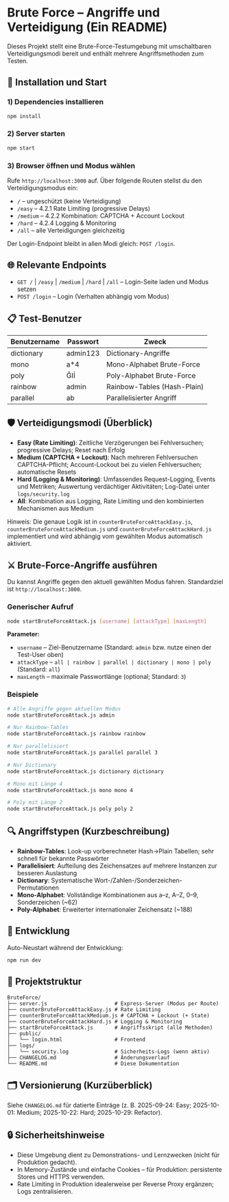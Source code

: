 # Brute Force – Angriffe und Verteidigung (Ein README)

Dieses Projekt stellt eine Brute-Force-Testumgebung mit umschaltbaren Verteidigungsmodi bereit und enthält mehrere Angriffsmethoden zum Testen.

## 🚀 Installation und Start

### 1) Dependencies installieren
```bash
npm install
```

### 2) Server starten
```bash
npm start
```

### 3) Browser öffnen und Modus wählen
Rufe `http://localhost:3000` auf. Über folgende Routen stellst du den Verteidigungsmodus ein:

- `/` – ungeschützt (keine Verteidigung)
- `/easy` – 4.2.1 Rate Limiting (progressive Delays)
- `/medium` – 4.2.2 Kombination: CAPTCHA + Account Lockout
- `/hard` – 4.2.4 Logging & Monitoring
- `/all` – alle Verteidigungen gleichzeitig

Der Login-Endpoint bleibt in allen Modi gleich: `POST /login`.

## 🌐 Relevante Endpoints

- `GET /` | `/easy` | `/medium` | `/hard` | `/all` – Login-Seite laden und Modus setzen
- `POST /login` – Login (Verhalten abhängig vom Modus)

## 📋 Test-Benutzer

| Benutzername | Passwort | Zweck |
|-------------|----------|-------|
| dictionary  | admin123 | Dictionary-Angriffe |
| mono        | a*4      | Mono-Alphabet Brute-Force |
| poly        | ĞIİ      | Poly-Alphabet Brute-Force |
| rainbow     | admin    | Rainbow-Tables (Hash-Plain) |
| parallel    | ab       | Parallelisierter Angriff |

## 🛡️ Verteidigungsmodi (Überblick)

- **Easy (Rate Limiting)**: Zeitliche Verzögerungen bei Fehlversuchen; progressive Delays; Reset nach Erfolg
- **Medium (CAPTCHA + Lockout)**: Nach mehreren Fehlversuchen CAPTCHA-Pflicht; Account-Lockout bei zu vielen Fehlversuchen; automatische Resets
- **Hard (Logging & Monitoring)**: Umfassendes Request-Logging, Events und Metriken; Auswertung verdächtiger Aktivitäten; Log-Datei unter `logs/security.log`
- **All**: Kombination aus Logging, Rate Limiting und den kombinierten Mechanismen aus Medium

Hinweis: Die genaue Logik ist in `counterBruteForceAttackEasy.js`, `counterBruteForceAttackMedium.js` und `counterBruteForceAttackHard.js` implementiert und wird abhängig vom gewählten Modus automatisch aktiviert.

## ⚔️ Brute-Force-Angriffe ausführen

Du kannst Angriffe gegen den aktuell gewählten Modus fahren. Standardziel ist `http://localhost:3000`.

### Generischer Aufruf
```bash
node startBruteForceAttack.js [username] [attackType] [maxLength]
```

**Parameter:**
- `username` – Ziel-Benutzername (Standard: `admin` bzw. nutze einen der Test-User oben)
- `attackType` – `all | rainbow | parallel | dictionary | mono | poly` (Standard: `all`)
- `maxLength` – maximale Passwortlänge (optional; Standard: `3`)

### Beispiele
```bash
# Alle Angriffe gegen aktuellen Modus
node startBruteForceAttack.js admin

# Nur Rainbow-Tables
node startBruteForceAttack.js rainbow rainbow

# Nur parallelisiert
node startBruteForceAttack.js parallel parallel 3

# Nur Dictionary
node startBruteForceAttack.js dictionary dictionary

# Mono mit Länge 4
node startBruteForceAttack.js mono mono 4

# Poly mit Länge 2
node startBruteForceAttack.js poly poly 2
```

## 🔍 Angriffstypen (Kurzbeschreibung)

- **Rainbow-Tables**: Look-up vorberechneter Hash→Plain Tabellen; sehr schnell für bekannte Passwörter
- **Parallelisiert**: Aufteilung des Zeichensatzes auf mehrere Instanzen zur besseren Auslastung
- **Dictionary**: Systematische Wort-/Zahlen-/Sonderzeichen-Permutationen
- **Mono-Alphabet**: Vollständige Kombinationen aus a–z, A–Z, 0–9, Sonderzeichen (~62)
- **Poly-Alphabet**: Erweiterter internationaler Zeichensatz (~188)

## 🔧 Entwicklung

Auto-Neustart während der Entwicklung:
```bash
npm run dev
```

## 📁 Projektstruktur

```
BruteForce/
├── server.js                      # Express-Server (Modus per Route)
├── counterBruteForceAttackEasy.js # Rate Limiting
├── counterBruteForceAttackMedium.js # CAPTCHA + Lockout (+ State)
├── counterBruteForceAttackHard.js # Logging & Monitoring
├── startBruteForceAttack.js       # Angriffsskript (alle Methoden)
├── public/
│   └── login.html                 # Frontend
├── logs/
│   └── security.log               # Sicherheits-Logs (wenn aktiv)
├── CHANGELOG.md                   # Änderungsverlauf
└── README.md                      # Diese Dokumentation
```

## 🗂️ Versionierung (Kurzüberblick)

Siehe `CHANGELOG.md` für datierte Einträge (z. B. 2025-09-24: Easy; 2025-10-01: Medium; 2025-10-22: Hard; 2025-10-29: Refactor).

## 🔒 Sicherheitshinweise

- Diese Umgebung dient zu Demonstrations- und Lernzwecken (nicht für Produktion gedacht).
- In Memory-Zustände und einfache Cookies – für Produktion: persistente Stores und HTTPS verwenden.
- Rate Limiting in Produktion idealerweise per Reverse Proxy ergänzen; Logs zentralisieren.
